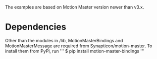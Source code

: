 
The examples are based on Motion Master version newer than v3.x.

# Dependencies
Other than the modules in /lib, MotionMasterBindings and MotionMasterMessage are required from Synapticon/motion-master.
To install them from PyPi, run
    '''
    $ pip install motion-master-bindings
    '''

